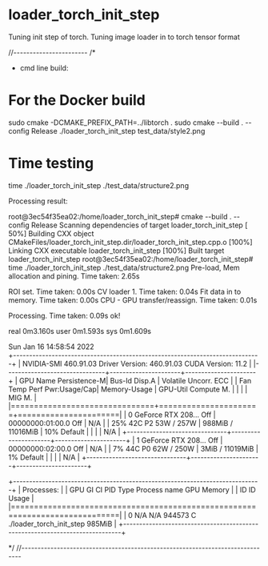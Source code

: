 # loader_torch_init_step
Tuning init step of torch. Tuning image loader in to torch tensor format

//-----------------------
/*
 * cmd line build:
 # For the Docker build

 sudo cmake -DCMAKE_PREFIX_PATH=../libtorch .
 sudo cmake --build . --config Release
 ./loader_torch_init_step test_data/style2.png

 # Time testing
time ./loader_torch_init_step ./test_data/structure2.png

  Processing result:

  root@3ec54f35ea02:/home/loader_torch_init_step# cmake --build . --config Release
  Scanning dependencies of target loader_torch_init_step
  [ 50%] Building CXX object CMakeFiles/loader_torch_init_step.dir/loader_torch_init_step.cpp.o
  [100%] Linking CXX executable loader_torch_init_step
  [100%] Built target loader_torch_init_step
  root@3ec54f35ea02:/home/loader_torch_init_step# time ./loader_torch_init_step ./test_data/structure2.png
  Pre-load, 
  Mem allocation and pining.   Time taken: 2.65s

  ROI set.                   Time taken: 0.00s
  CV loader 1.               Time taken: 0.04s
  Fit data in to memory. Time taken: 0.00s
  CPU - GPU transfer/reassign. Time taken: 0.01s

  Processing. Time taken: 0.09s
  ok!

  real	0m3.160s
  user	0m1.593s
  sys	0m1.609s

Sun Jan 16 14:58:54 2022       
+-----------------------------------------------------------------------------+
| NVIDIA-SMI 460.91.03    Driver Version: 460.91.03    CUDA Version: 11.2     |
|-------------------------------+----------------------+----------------------+
| GPU  Name        Persistence-M| Bus-Id        Disp.A | Volatile Uncorr. ECC |
| Fan  Temp  Perf  Pwr:Usage/Cap|         Memory-Usage | GPU-Util  Compute M. |
|                               |                      |               MIG M. |
|===============================+======================+======================|
|   0  GeForce RTX 208...  Off  | 00000000:01:00.0 Off |                  N/A |
| 25%   42C    P2    53W / 257W |    988MiB / 11016MiB |     10%      Default |
|                               |                      |                  N/A |
+-------------------------------+----------------------+----------------------+
|   1  GeForce RTX 208...  Off  | 00000000:02:00.0 Off |                  N/A |
|  7%   44C    P0    62W / 250W |      3MiB / 11019MiB |      1%      Default |
|                               |                      |                  N/A |
+-------------------------------+----------------------+----------------------+
                                                                               
+-----------------------------------------------------------------------------+
| Processes:                                                                  |
|  GPU   GI   CI        PID   Type   Process name                  GPU Memory |
|        ID   ID                                                   Usage      |
|=============================================================================|
|    0   N/A  N/A    944573      C   ./loader_torch_init_step          985MiB |
+-----------------------------------------------------------------------------+

*/
//------------------------------------------------------------------------------
